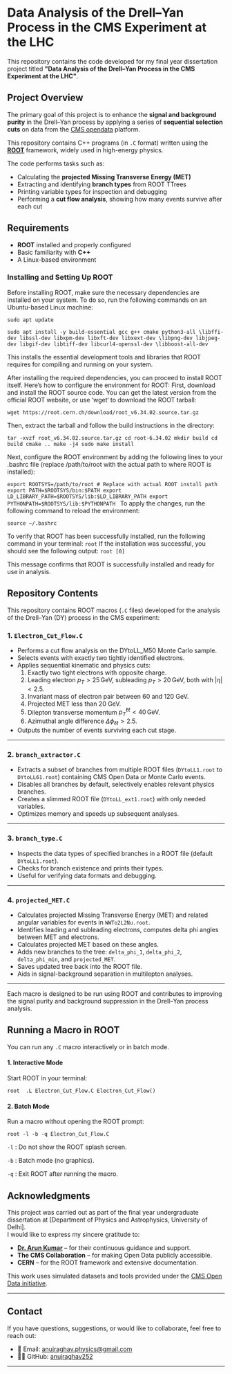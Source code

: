 # Data Analysis of the Drell–Yan Process in the CMS Experiment at the LHC

This repository contains the code developed for my final year dissertation project titled **"Data Analysis of the Drell–Yan Process in the CMS Experiment at the LHC"**.


## Project Overview

The primary goal of this project is to enhance the **signal and background purity** in the Drell–Yan process by applying a series of **sequential selection cuts** on data from the [CMS opendata](https://opendata.cern.ch/search?q&f=experiment%3ACMS&l=list&order=desc&p=1&s=10&sort=mostrecent) platform.

This repository contains C++ programs (in `.C` format) written using the **[ROOT](https://root.cern/)** framework, widely used in high-energy physics.

The code performs tasks such as:

- Calculating the **projected Missing Transverse Energy (MET)**
- Extracting and identifying **branch types** from ROOT TTrees
- Printing variable types for inspection and debugging
- Performing a **cut flow analysis**, showing how many events survive after each cut

## Requirements

- **ROOT** installed and properly configured
- Basic familiarity with **C++**
- A Linux-based environment

### Installing and Setting Up ROOT
Before installing ROOT, make sure the necessary dependencies are installed on your system. To do so, run the following commands on an Ubuntu-based Linux machine:

`sudo apt update`

`sudo apt install -y build-essential gcc g++ cmake python3-all \libffi-dev libssl-dev libxpm-dev libxft-dev libxext-dev \libpng-dev libjpeg-dev libgif-dev libtiff-dev libcurl4-openssl-dev \libboost-all-dev`

This installs the essential development tools and libraries that ROOT requires for compiling and running on your system.

After installing the required dependencies, you can proceed to install ROOT itself. Here’s how to configure the environment for ROOT:
First, download and install the ROOT source code. You can get the latest version from the official ROOT website, or use ‘wget‘ to download the ROOT tarball:

`wget https://root.cern.ch/download/root_v6.34.02.source.tar.gz`

Then, extract the tarball and follow the build instructions in the directory:

`tar -xvzf root_v6.34.02.source.tar.gz
cd root-6.34.02
mkdir build
cd build
cmake ..
make -j4
sudo make install`

Next, configure the ROOT environment by adding the following lines to your .bashrc file
(replace /path/to/root with the actual path to where ROOT is installed):

`export ROOTSYS=/path/to/root # Replace with actual ROOT install path
export PATH=$ROOTSYS/bin:$PATH
export LD_LIBRARY_PATH=$ROOTSYS/lib:$LD_LIBRARY_PATH
export PYTHONPATH=$ROOTSYS/lib:$PYTHONPATH
`
To apply the changes, run the following command to reload the environment:

`source ~/.bashrc`

To verify that ROOT has been successfully installed, run the following command in your terminal: `root`
If the installation was successful, you should see the following output: `root [0]`

This message confirms that ROOT is successfully installed and ready for use in analysis.


## Repository Contents

This repository contains ROOT macros (`.C` files) developed for the analysis of the Drell–Yan (DY) process in the CMS experiment:

### 1. `Electron_Cut_Flow.C`

- Performs a cut flow analysis on the DYtoLL_M50 Monte Carlo sample.
- Selects events with exactly two tightly identified electrons.
- Applies sequential kinematic and physics cuts:
  1. Exactly two tight electrons with opposite charge.
  2. Leading electron $p_T > 25\,\text{GeV}$, subleading $p_T > 20\,\text{GeV}$, both with $|\eta| < 2.5$.
  3. Invariant mass of electron pair between 60 and 120 GeV.
  4. Projected MET less than 20 GeV.
  5. Dilepton transverse momentum $p_T^{\ell\ell} < 40\,\text{GeV}$.
  6. Azimuthal angle difference $\Delta\phi_{\ell\ell} > 2.5$.
- Outputs the number of events surviving each cut stage.

---

### 2. `branch_extractor.C`

- Extracts a subset of branches from multiple ROOT files (`DYtoLL1.root` to `DYtoLL61.root`) containing CMS Open Data or Monte Carlo events.
- Disables all branches by default, selectively enables relevant physics branches.
- Creates a slimmed ROOT file (`DYtoLL_ext1.root`) with only needed variables.
- Optimizes memory and speeds up subsequent analyses.

---

### 3. `branch_type.C`

- Inspects the data types of specified branches in a ROOT file (default `DYtoLL1.root`).
- Checks for branch existence and prints their types.
- Useful for verifying data formats and debugging.

---

### 4. `projected_MET.C`

- Calculates projected Missing Transverse Energy (MET) and related angular variables for events in `WWTo2L2Nu.root`.
- Identifies leading and subleading electrons, computes delta phi angles between MET and electrons.
- Calculates projected MET based on these angles.
- Adds new branches to the tree: `delta_phi_1`, `delta_phi_2`, `delta_phi_min`, and `projected_MET`.
- Saves updated tree back into the ROOT file.
- Aids in signal-background separation in multilepton analyses.

---

Each macro is designed to be run using ROOT and contributes to improving the signal purity and background suppression in the Drell–Yan process analysis.


## Running a Macro in ROOT

You can run any `.C` macro interactively or in batch mode.

#### 1. Interactive Mode

Start ROOT in your terminal:

`
root 
.L Electron_Cut_Flow.C
Electron_Cut_Flow() `

#### 2. Batch Mode
Run a macro without opening the ROOT prompt:

`root -l -b -q Electron_Cut_Flow.C`

`-l` : Do not show the ROOT splash screen.

`-b` : Batch mode (no graphics).

`-q` : Exit ROOT after running the macro.




## Acknowledgments

This project was carried out as part of the final year undergraduate dissertation at [Department of Physics and Astrophysics, University of Delhi].  
I would like to express my sincere gratitude to:

- **[Dr. Arun Kumar](https://github.com/arunhep)** – for their continuous guidance and support.
- **The CMS Collaboration** – for making Open Data publicly accessible.
- **CERN** – for the ROOT framework and extensive documentation.

This work uses simulated datasets and tools provided under the [CMS Open Data initiative](https://cms-opendata.web.cern.ch/).

---

##  Contact

If you have questions, suggestions, or would like to collaborate, feel free to reach out:

- 📧 Email: anujraghav.physics@gmail.com
- 🧑‍💻 GitHub: [anujraghav252](https://github.com/anujraghav252)

---
